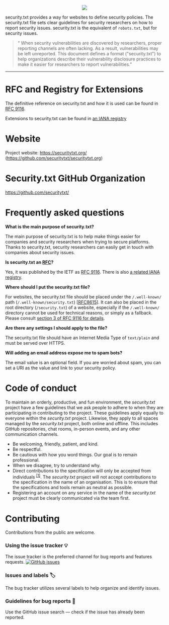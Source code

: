 <p align="center"><img src=https://avatars2.githubusercontent.com/u/32488600?s=100&v=4></p>

security.txt provides a way for websites to define security policies.
The security.txt file sets clear guidelines for security researchers on how to report security issues.
security.txt is the equivalent of `robots.txt`, but for security issues.

> “ When security vulnerabilities are discovered by researchers, proper reporting channels are often lacking.  As a result, vulnerabilities may be left unreported.  This document defines a format ("security.txt") to help organizations describe their vulnerability disclosure practices to make it easier for researchers to report vulnerabilities.”

---

# RFC and Registry for Extensions
The definitive reference on security.txt and how it is used can be found in
[RFC 9116](https://www.rfc-editor.org/info/rfc9116).

Extensions to security.txt can be found in
[an IANA registry](https://www.iana.org/assignments/security-txt-fields/security-txt-fields.xhtml#security-txt-fields)

# Website
Project website: https://securitytxt.org/ (https://github.com/securitytxt/securitytxt.org)

# Security.txt GitHub Organization

https://github.com/securitytxt/

# Frequently asked questions

**What is the main purpose of security.txt?**

The main purpose of security.txt is to help make things easier for companies and security researchers when trying to secure platforms. Thanks to security.txt, security researchers can easily get in touch with companies about security issues.

**Is security.txt an [RFC](https://en.wikipedia.org/wiki/Request_for_Comments)?**

Yes, it was published by the IETF as [RFC 9116](https://www.rfc-editor.org/info/rfc9116).
There is also [a related IANA registry](https://www.iana.org/assignments/security-txt-fields/security-txt-fields.xhtml#security-txt-fields).

**Where should I put the security.txt file?**

For websites, the security.txt file should be placed under the `/.well-known/` path
(`/.well-known/security.txt`) [[<abbr title="Request For Comments">RFC</abbr>8615](https://tools.ietf.org/html/rfc8615)].
It can also be placed in the root directory (`/security.txt`) of a website, especially
if the `/.well-known/` directory cannot be used for technical reasons, or simply as a fallback.
Please consult [section 3 of RFC 9116 for details](https://www.rfc-editor.org/rfc/rfc9116.html#name-location-of-the-securitytxt).

**Are there any settings I should apply to the file?**

The security.txt file should have an Internet Media Type of `text/plain` and must be served over HTTPS.

**Will adding an email address expose me to spam bots?**

The email value is an optional field. If you are worried about spam, you can set a URI as the value and link to your security policy.

# Code of conduct

To maintain an orderly, productive, and fun environment, the _security.txt_ project have a few guidelines that we ask people to adhere to when they are participating in contributing to the project. These guidelines apply equally to everyone within the _security.txt_ project. Likewise, they apply to all spaces managed by the _security.txt_ project, both online and offline. This includes GitHub repositories, chat rooms, in-person events, and any other communication channels.

- Be welcoming, friendly, patient, and kind.
- Be respectful.
- Be cautious with how you word things. Our goal is to remain professional.
- When we disagree, try to understand why.
- Direct contributions to the specification will only be accepted from individuals <sup>[[1]](https://en.oxforddictionaries.com/definition/individual)</sup>. The _security.txt_ project will not accept contributions to the specification in the name of an organisation. This is to ensure that the specifications and tools remain as neutral as possible.
- Registering an account on any service in the name of the _security.txt_ project must be clearly communicated via the team first.

# Contributing

Contributions from the public are welcome.

### Using the issue tracker 💡

The issue tracker is the preferred channel for bug reports and features requests. [![GitHub issues](https://img.shields.io/github/issues/securitytxt/security-txt.svg?style=flat-square)](https://github.com/securitytxt/security-txt/issues)

### Issues and labels 🏷

The bug tracker utilizes several labels to help organize and identify issues.

### Guidelines for bug reports 🐛

Use the GitHub issue search — check if the issue has already been reported.
